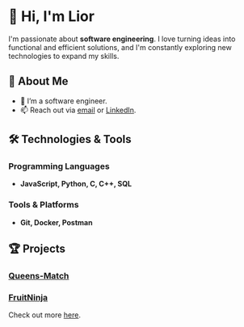 
# 👋 Hi, I'm Lior  

I'm passionate about **software engineering**. 
I love turning ideas into functional and efficient solutions, and I'm constantly exploring new technologies to expand my skills.  

## 🚀 About Me  
- 🌱 I’m a software engineer.
- 📫 Reach out via [email](mailto:liorkashi@gmail.com) or [LinkedIn](https://www.linkedin.com/in/liorkashi/).  

## 🛠️ Technologies & Tools  

### Programming Languages  
- **JavaScript, Python, C, C++, SQL**  

### Tools & Platforms  
- **Git, Docker, Postman**  

## 🏆 Projects 

### [Queens-Match](https://github.com/liork98/Queens-Match) 

### [FruitNinja](https://github.com/liork98/FruitNinja)  

Check out more [here](https://github.com/liork98?tab=repositories).  
